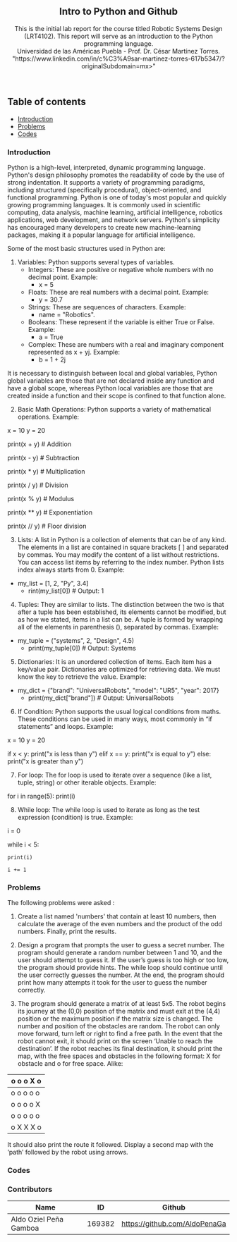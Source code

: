<p align="center">
  <h2 align="center">Intro to Python and Github</h2>

  <p align="center">
  This is the initial lab report for the course titled Robotic Systems Design (LRT4102). This report will serve as an introduction to the Python programming language.
  <br>Universidad de las Américas Puebla - Prof. Dr. César Martínez Torres. "https://www.linkedin.com/in/c%C3%A9sar-martinez-torres-617b5347/?originalSubdomain=mx>" 
  </p>
</p>
<br>

## Table of contents
- [Introduction](#introduction)
- [Problems](#problems)
- [Codes](#codes)


### Introduction
Python is a high-level, interpreted, dynamic programming language. Python's design philosophy promotes the readability of code by the use of strong indentation. It supports a variety of programming paradigms, including structured (specifically procedural), object-oriented, and functional programming. Python is one of today's most popular and quickly growing programming languages. It is commonly used in scientific computing, data analysis, machine learning, artificial intelligence, robotics applications, web development, and network servers. Python's simplicity has encouraged many developers to create new machine-learning packages, making it a popular language for artificial intelligence.

Some of the most basic structures used in Python are:

1. Variables: Python supports several types of variables. 
   - Integers: These are positive or negative whole numbers with no decimal point. Example:
     -  x = 5
   - Floats: These are real numbers with a decimal point. Example:
     -  y = 30.7
   - Strings: These are sequences of characters. Example:
     - name = "Robotics".
   - Booleans: These represent if the variable is either True or False. Example:
     - a = True
   - Complex: These are numbers with a real and imaginary component represented as x + yj. Example:
     - b = 1 + 2j


It is necessary to distinguish between local and global variables, Python global variables are those that are not declared inside any function and have a global scope, whereas Python local variables are those that are created inside a function and their scope is confined to that function alone.

2. Basic Math Operations: Python supports a variety of mathematical operations. Example:

x = 10
y = 20

print(x + y)  # Addition

print(x - y)  # Subtraction

print(x * y)  # Multiplication

print(x / y)  # Division

print(x % y)  # Modulus

print(x ** y) # Exponentiation

print(x // y) # Floor division

3. Lists: A list in Python is a collection of elements that can be of any kind. The elements in a list are contained in square brackets [ ] and separated by commas. You may modify the content of a list without restrictions. You can access list items by referring to the index number. Python lists index always starts from 0. Example:

  - my_list = [1, 2, "Py", 3.4]
    - rint(my_list[0])  # Output: 1

4. Tuples: They are similar to lists. The distinction between the two is that after a tuple has been established, its elements cannot be modified, but as how we stated, items in a list can be. A tuple is formed by wrapping all of the elements in parenthesis (), separated by commas. Example:

  - my_tuple = ("systems", 2, "Design", 4.5)
    - print(my_tuple[0])  # Output: Systems
   
5. Dictionaries: It is an unordered collection of items. Each item has a key/value pair. Dictionaries are optimized for retrieving data. We must know the key to retrieve the value. Example:

  - my_dict = {"brand": "UniversalRobots", "model": "UR5", "year": 2017}
    - print(my_dict["brand"])  # Output: UniversalRobots
    
6. If Condition: Python supports the usual logical conditions from maths. These conditions can be used in many ways, most commonly in “if statements” and loops. Example:

x = 10
y = 20

if x < y:
    print("x is less than y")
elif x == y:
    print("x is equal to y")
else:
    print("x is greater than y")

7. For loop: The for loop is used to iterate over a sequence (like a list, tuple, string) or other iterable objects. Example:

for i in range(5):
    print(i)

8. While loop: The while loop is used to iterate as long as the test expression (condition) is true. Example:

i = 0

while i < 5:

    print(i)
    
    i += 1

### Problems
The following problems were asked :
1. Create a list named 'numbers' that contain at least 10 numbers, then calculate the average of the even numbers and the product of the odd numbers. Finally, print the results.
   
3. Design a program that prompts the user to guess a secret number. The program should generate a random number between 1 and 10, and the user should attempt to guess it. If the user’s guess is too high or too low, the program should provide hints. The while loop should continue until the user correctly guesses the number. At the end, the program should print how many attempts it took for the user to guess the number correctly.
   
4. The program should generate a matrix of at least 5x5. The robot begins its journey at the (0,0) position of the matrix and must exit at the (4,4) position or the maximum position if the matrix size is changed. The number and position of the obstacles are random. The robot can only move forward, turn left or right to find a free path. In the event that the robot cannot exit, it should print on the screen ‘Unable to reach the destination’. If the robot reaches its final destination, it should print the map, with the free spaces and obstacles in the following format: X for obstacle and o for free space. Alike:

<p align="center">
  
| o o o X o |
|-----------|
| o o o o o |
| o o o o X |
| o o o o o |
| o X X X o |

</p>

It should also print the route it followed. Display a second map with the ‘path’ followed by the robot using arrows.

### Codes



### Contributors

| Name                          | ID   | Github                               |
|-------------------------------|--------|--------------------------------------|
| Aldo Oziel Peña Gamboa        | 169382 | https://github.com/AldoPenaGa        |

